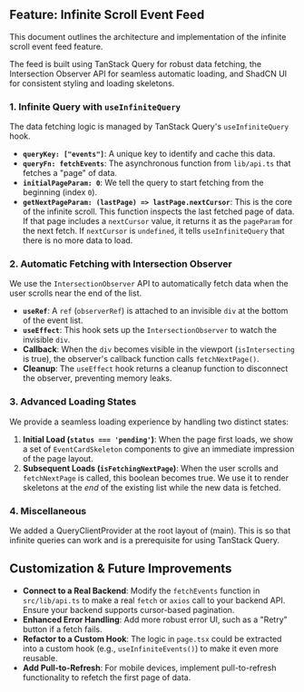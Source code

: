 ## Feature: Infinite Scroll Event Feed

This document outlines the architecture and implementation of the infinite scroll event feed feature.

The feed is built using TanStack Query for robust data fetching, the Intersection Observer API for seamless automatic loading, and ShadCN UI for consistent styling and loading skeletons.

### 1. Infinite Query with `useInfiniteQuery`

The data fetching logic is managed by TanStack Query's `useInfiniteQuery` hook.

-   **`queryKey: ["events"]`**: A unique key to identify and cache this data.
-   **`queryFn: fetchEvents`**: The asynchronous function from `lib/api.ts` that fetches a "page" of data.
-   **`initialPageParam: 0`**: We tell the query to start fetching from the beginning (index `0`).
-   **`getNextPageParam: (lastPage) => lastPage.nextCursor`**: This is the core of the infinite scroll. This function inspects the last fetched page of data. If that page includes a `nextCursor` value, it returns it as the `pageParam` for the next fetch. If `nextCursor` is `undefined`, it tells `useInfiniteQuery` that there is no more data to load.

### 2. Automatic Fetching with Intersection Observer

We use the `IntersectionObserver` API to automatically fetch data when the user scrolls near the end of the list.

-   **`useRef`**: A `ref` (`observerRef`) is attached to an invisible `div` at the bottom of the event list.
-   **`useEffect`**: This hook sets up the `IntersectionObserver` to watch the invisible `div`.
-   **Callback**: When the `div` becomes visible in the viewport (`isIntersecting` is true), the observer's callback function calls `fetchNextPage()`.
-   **Cleanup**: The `useEffect` hook returns a cleanup function to disconnect the observer, preventing memory leaks.

### 3. Advanced Loading States

We provide a seamless loading experience by handling two distinct states:

1.  **Initial Load (`status === 'pending'`)**: When the page first loads, we show a set of `EventCardSkeleton` components to give an immediate impression of the page layout.
2.  **Subsequent Loads (`isFetchingNextPage`)**: When the user scrolls and `fetchNextPage` is called, this boolean becomes true. We use it to render skeletons at the *end* of the existing list while the new data is fetched.

### 4. Miscellaneous

We added a QueryClientProvider at the root layout of (main). This is so that infinite queries can work and is a prerequisite for using TanStack Query.

## Customization & Future Improvements

-   **Connect to a Real Backend**: Modify the `fetchEvents` function in `src/lib/api.ts` to make a real `fetch` or `axios` call to your backend API. Ensure your backend supports cursor-based pagination.
-   **Enhanced Error Handling**: Add more robust error UI, such as a "Retry" button if a fetch fails.
-   **Refactor to a Custom Hook**: The logic in `page.tsx` could be extracted into a custom hook (e.g., `useInfiniteEvents()`) to make it even more reusable.
-   **Add Pull-to-Refresh**: For mobile devices, implement pull-to-refresh functionality to refetch the first page of data.
